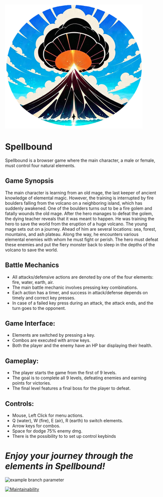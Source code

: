 ![alt text](/img/logo_little_1.png)
# Spellbound
 Spellbound is a browser game where the main character, a male or female, must control four natural elements.


## Game Synopsis
The main character is learning from an old mage, the last keeper of ancient knowledge of elemental magic. However, the training is interrupted by fire boulders falling from the volcano on a neighboring island, which has suddenly awakened. One of the boulders turns out to be a fire golem and fatally wounds the old mage. After the hero manages to defeat the golem, the dying teacher reveals that it was meant to happen. He was training the hero to save the world from the eruption of a huge volcano. The young mage sets out on a journey. Ahead of him are several locations: sea, forest, mountains, and ash plateau. Along the way, he encounters various elemental enemies with whom he must fight or perish. The hero must defeat these enemies and put the fiery monster back to sleep in the depths of the volcano to save the world.

## Battle Mechanics
* All attacks/defensive actions are denoted by one of the four elements: fire, water, earth, air.
* The main battle mechanic involves pressing key combinations.
* Each action has a timer, and success in attack/defense depends on timely and correct key presses.
* In case of a failed key press during an attack, the attack ends, and the turn goes to the opponent.
## Game Interface:
* Elements are switched by pressing a key.
* Combos are executed with arrow keys.
* Both the player and the enemy have an HP bar displaying their health.
## Gameplay:
* The player starts the game from the first of 9 levels.
* The goal is to complete all 9 levels, defeating enemies and earning points for victories.
* The final level features a final boss for the player to defeat.
## Controls:
* Mouse, Left Click for menu actions.
* Q (water), W (fire), E (air), R (earth) to switch elements.
* Arrow keys for combos.
* Space for dodge 75% enemy dmg.
* There is the possibility  to to set up control keybinds
  
# *Enjoy your journey through the elements in Spellbound!*


![example branch parameter](https://github.com/hexlet-project1/spellbound/actions/workflows/jekyll-gh-pages.yml/badge.svg)

[![Maintainability](https://api.codeclimate.com/v1/badges/0cbef7c3a636989d1213/maintainability)](https://codeclimate.com/github/hexlet-project1/spellbound/maintainability)

